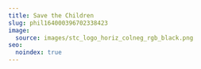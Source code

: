 ```yaml
---
title: Save the Children
slug: phil164000396702338423
image:
  source: images/stc_logo_horiz_colneg_rgb_black.png
seo:
  noindex: true
---
```

